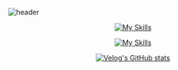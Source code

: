 <!--
**Ju-MINJAE/Ju-MINJAE** is a ✨ _special_ ✨ repository because its `README.md` (this file) appears on your GitHub profile.

  <img src="https://github-readme-stats.vercel.app/api?username=Ju-MINJAE&show_icons=true&theme=react" alt="GitHub Stats">
Here are some ideas to get you started:

- 🔭 I’m currently working on ...
- 🌱 I’m currently learning ...
- 👯 I’m looking to collaborate on ...
- 🤔 I’m looking for help with ...
- 💬 Ask me about ...
- 📫 How to reach me: ...
- 😄 Pronouns: ...
- ⚡ Fun fact: ...
[![Velog's GitHub stats](https://velog-readme-stats.vercel.app/api/badge?name=minjae)](https://velog.io/@min_jae) 
-->
![header](https://capsule-render.vercel.app/api?type=waving&color=47bb98&height=130&section=header%&fontSize=20&fontColor=ffffff&fontAlignY=30)
  

<div align='center'>
  
[![My Skills](https://skillicons.dev/icons?i=html,css,js,react,vue,nextjs)](https://skillicons.dev)

[![My Skills](https://skillicons.dev/icons?i=styledcomponents,tailwind,firebase,supabase,vercel,py)](https://skillicons.dev)
  
[![Velog's GitHub stats](https://velog-readme-stats.vercel.app/api?name=min_jae)](https://velog.io/@min_jae)
  
</div>

